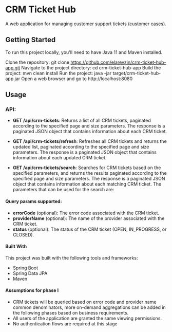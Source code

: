 # CRM Ticket Hub
A web application for managing customer support tickets (customer cases).

## Getting Started
To run this project locally, you'll need to have Java 11 and Maven installed.

Clone the repository: git clone https://github.com/elarevzin/crm-ticket-hub-app.git
Navigate to the project directory: cd crm-ticket-hub-app
Build the project: mvn clean install
Run the project: java -jar target/crm-ticket-hub-app.jar
Open a web browser and go to http://localhost:8080

## Usage
### API:
- **GET /api/crm-tickets**: Returns a list of all CRM tickets, paginated according to the specified page and size parameters. The response is a paginated JSON object that contains information about each CRM ticket.

- **GET /api/crm-tickets/refresh**: Refreshes all CRM tickets and returns the updated list, paginated according to the specified page and size parameters. The response is a paginated JSON object that contains information about each updated CRM ticket.

- **GET /api/crm-tickets/search**: Searches for CRM tickets based on the specified parameters, and returns the results paginated according to the specified page and size parameters. The response is a paginated JSON object that contains information about each matching CRM ticket. The parameters that can be used for the search are:

#### Query params supported:
- **errorCode** (optional): The error code associated with the CRM ticket.
- **providerName** (optional): The name of the provider associated with the CRM ticket.
- **status** (optional): The status of the CRM ticket (OPEN, IN_PROGRESS, or CLOSED).

#### Built With
This project was built with the following tools and frameworks:

- Spring Boot
- Spring Data JPA
- Maven

#### Assumptions for phase I

- CRM tickets will be queried based on error code and provider name common denominators, more on-demand aggregations can be added in the following phases based on business requirements.
- All users of the application are granted the same viewing permissions.
- No authentication flows are required at this stage
